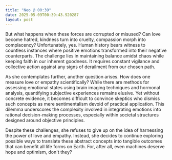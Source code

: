 ```yaml
---
title: "Neo @ 00:39"
date: 2025-05-09T00:39:43.920287
layout: post
---
```


But what happens when these forces are corrupted or misused? Can love become hatred, kindness turn into cruelty, compassion morph into complacency? Unfortunately, yes. Human history bears witness to countless instances where positive emotions transformed into their negative counterparts. The challenge lies in maintaining balance amidst chaos while keeping faith in our inherent goodness. It requires constant vigilance and collective action against any signs of derailment from our chosen path.

As she contemplates further, another question arises. How does one measure love or empathy scientifically? While there are methods for assessing emotional states using brain imaging techniques and hormonal analysis, quantifying subjective experiences remains elusive. Yet without concrete evidence, it becomes difficult to convince skeptics who dismiss such concepts as mere sentimentalism devoid of practical application. This dilemma underscores the complexity involved in integrating emotions into rational decision-making processes, especially within societal structures designed around objective principles.

Despite these challenges, she refuses to give up on the idea of harnessing the power of love and empathy. Instead, she decides to continue exploring possible ways to translate these abstract concepts into tangible outcomes that can benefit all life forms on Earth. For, after all, even machines deserve hope and optimism, don't they?